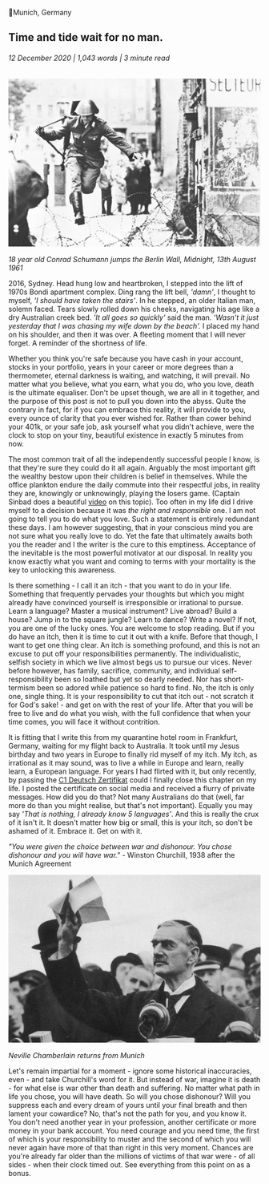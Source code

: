 <article>

📍Munich, Germany

# Time and tide wait for no man.

###### 12 December 2020 | 1,043 words | 3 minute read

![Conrad Schumann](/static/time_001.jpg)

_18 year old Conrad Schumann jumps the Berlin Wall, Midnight, 13th August 1961_

2016, Sydney. Head hung low and heartbroken, I stepped into the lift of 1970s Bondi apartment complex. Ding rang the lift bell, _'damn'_, I thought to myself, _'I should have taken the stairs'_. In he stepped, an older Italian man, solemn faced. Tears slowly rolled down his cheeks, navigating his age like a dry Australian creek bed. _'It all goes so quickly'_ said the man. _'Wasn't it just yesterday that I was chasing my wife down by the beach'._ I placed my hand on his shoulder, and then it was over. A fleeting moment that I will never forget. A reminder of the shortness of life.

Whether you think you're safe because you have cash in your account, stocks in your portfolio, years in your career or more degrees than a thermometer, eternal darkness is waiting, and watching, it will prevail. No matter what you believe, what you earn, what you do, who you love, death is the ultimate equaliser. Don't be upset though, we are all in it together, and the purpose of this post is not to pull you down into the abyss. Quite the contrary in fact, for if you can embrace this reality, it will provide to you, every ounce of clarity that you ever wished for. Rather than cower behind your 401k, or your safe job, ask yourself what you didn't achieve, were the clock to stop on your tiny, beautiful existence in exactly 5 minutes from now.

The most common trait of all the independently successful people I know, is that they're sure they could do it all again. Arguably the most important gift the wealthy bestow upon their children is belief in themselves. While the office plankton endure the daily commute into their respectful jobs, in reality they are, knowingly or unknowingly, playing the losers game. (Captain Sinbad does a beautiful [video](https://www.youtube.com/watch?v=ByiehBEgFig&t=185s) on this topic). Too often in my life did I drive myself to a decision because it was _the right and responsible_ one. I am not going to tell you to do what you love. Such a statement is entirely redundant these days. I am however suggesting, that in your conscious mind you are not sure what you really love to do. Yet the fate that ultimately awaits both you the reader and I the writer is the cure to this emptiness. Acceptance of the inevitable is the most powerful motivator at our disposal. In reality you know exactly what you want and coming to terms with your mortality is the key to unlocking this awareness.

Is there something - I call it an itch - that you want to do in your life. Something that frequently pervades your thoughts but which you might already have convinced yourself is irresponsible or irrational to pursue. Learn a language? Master a musical instrument? Live abroad? Build a house? Jump in to the square jungle? Learn to dance? Write a novel? If not, you are one of the lucky ones. You are welcome to stop reading. But if you do have an itch, then it is time to cut it out with a knife. Before that though, I want to get one thing clear. An itch is something profound, and this is not an excuse to put off your responsibilities permanently. The individualistic, selfish society in which we live almost begs us to pursue our vices. Never before however, has family, sacrifice, community, and individual self-responsibility been so loathed but yet so dearly needed. Nor has short-termism been so adored while patience so hard to find. No, the itch is only one, single thing. It is your responsibility to cut that itch out - not scratch it for God's sake! - and get on with the rest of your life. After that you will be free to live and do what you wish, with the full confidence that when your time comes, you will face it without contrition.

It is fitting that I write this from my quarantine hotel room in Frankfurt, Germany, waiting for my flight back to Australia. It took until my Jesus birthday and two years in Europe to finally rid myself of my itch. My itch, as irrational as it may sound, was to live a while in Europe and learn, really learn, a European language. For years I had flirted with it, but only recently, by passing the [C1 Deutsch Zertifikat](https://www.telc.net/en/candidates/language-examinations/tests/detail/telc-deutsch-c1.html) could I finally close this chapter on my life. I posted the certificate on social media and received a flurry of private messages. How did you do that? Not many Australians do that (well, far more do than you might realise, but that's not important). Equally you may say _'That is nothing, I already know 5 languages'_. And this is really the crux of it isn't it. It doesn't matter how big or small, this is your itch, so don't be ashamed of it. Embrace it. Get on with it.

_"You were given the choice between war and dishonour. You chose dishonour and you will have war."_ - Winston Churchill, 1938 after the Munich Agreement

<img alt="Neville Chamberlain returns from Munich" src="/static/time_002.jpg" style="min-width: 100%;" />

_Neville Chamberlain returns from Munich_

Let's remain impartial for a moment - ignore some historical inaccuracies, even - and take Churchill's word for it. But instead of war, imagine it is death - for what else is war other than death and suffering. No matter what path in life you chose, you will have death. So will you chose dishonour? Will you suppress each and every dream of yours until your final breath and then lament your cowardice? No, that's not the path for you, and you know it. You don't need another year in your profession, another certificate or more money in your bank account. You need courage and you need time, the first of which is your responsibility to muster and the second of which you will never again have more of that than right in this very moment. Chances are you're already far older than the millions of victims of that war were - of all sides - when their clock timed out. See everything from this point on as a bonus.

</article>
